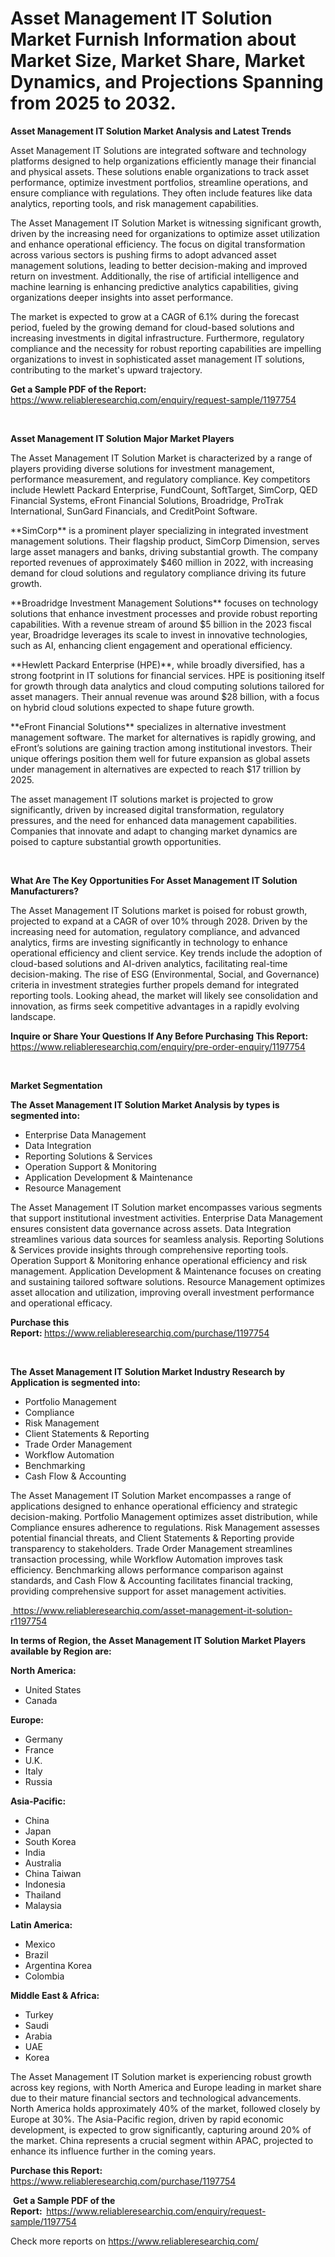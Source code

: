 <p><h1>Asset Management IT Solution Market Furnish Information about Market Size, Market Share, Market Dynamics, and Projections Spanning from 2025 to 2032.</h1></p><p><strong>Asset Management IT Solution Market Analysis and Latest Trends</strong></p>
<p><p>Asset Management IT Solutions are integrated software and technology platforms designed to help organizations efficiently manage their financial and physical assets. These solutions enable organizations to track asset performance, optimize investment portfolios, streamline operations, and ensure compliance with regulations. They often include features like data analytics, reporting tools, and risk management capabilities.</p><p>The Asset Management IT Solution Market is witnessing significant growth, driven by the increasing need for organizations to optimize asset utilization and enhance operational efficiency. The focus on digital transformation across various sectors is pushing firms to adopt advanced asset management solutions, leading to better decision-making and improved return on investment. Additionally, the rise of artificial intelligence and machine learning is enhancing predictive analytics capabilities, giving organizations deeper insights into asset performance.</p><p>The market is expected to grow at a CAGR of 6.1% during the forecast period, fueled by the growing demand for cloud-based solutions and increasing investments in digital infrastructure. Furthermore, regulatory compliance and the necessity for robust reporting capabilities are impelling organizations to invest in sophisticated asset management IT solutions, contributing to the market's upward trajectory.</p></p>
<p><strong>Get a Sample PDF of the Report:&nbsp;</strong> <a href="https://www.reliableresearchiq.com/enquiry/request-sample/1197754?utm_campaign=2226&utm_medium=2&utm_source=Github&utm_content=ia&utm_term=15022025&utm_id=asset-management-it-solution">https://www.reliableresearchiq.com/enquiry/request-sample/1197754</a></p>
<p>&nbsp;</p>
<p><strong>Asset Management IT Solution Major Market Players</strong></p>
<p><p>The Asset Management IT Solution Market is characterized by a range of players providing diverse solutions for investment management, performance measurement, and regulatory compliance. Key competitors include Hewlett Packard Enterprise, FundCount, SoftTarget, SimCorp, QED Financial Systems, eFront Financial Solutions, Broadridge, ProTrak International, SunGard Financials, and CreditPoint Software.</p><p>**SimCorp** is a prominent player specializing in integrated investment management solutions. Their flagship product, SimCorp Dimension, serves large asset managers and banks, driving substantial growth. The company reported revenues of approximately $460 million in 2022, with increasing demand for cloud solutions and regulatory compliance driving its future growth.</p><p>**Broadridge Investment Management Solutions** focuses on technology solutions that enhance investment processes and provide robust reporting capabilities. With a revenue stream of around $5 billion in the 2023 fiscal year, Broadridge leverages its scale to invest in innovative technologies, such as AI, enhancing client engagement and operational efficiency.</p><p>**Hewlett Packard Enterprise (HPE)**, while broadly diversified, has a strong footprint in IT solutions for financial services. HPE is positioning itself for growth through data analytics and cloud computing solutions tailored for asset managers. Their annual revenue was around $28 billion, with a focus on hybrid cloud solutions expected to shape future growth.</p><p>**eFront Financial Solutions** specializes in alternative investment management software. The market for alternatives is rapidly growing, and eFront’s solutions are gaining traction among institutional investors. Their unique offerings position them well for future expansion as global assets under management in alternatives are expected to reach $17 trillion by 2025.</p><p>The asset management IT solutions market is projected to grow significantly, driven by increased digital transformation, regulatory pressures, and the need for enhanced data management capabilities. Companies that innovate and adapt to changing market dynamics are poised to capture substantial growth opportunities.</p></p>
<p>&nbsp;</p>
<p><strong>What Are The Key Opportunities For Asset Management IT Solution Manufacturers?</strong></p>
<p><p>The Asset Management IT Solutions market is poised for robust growth, projected to expand at a CAGR of over 10% through 2028. Driven by the increasing need for automation, regulatory compliance, and advanced analytics, firms are investing significantly in technology to enhance operational efficiency and client service. Key trends include the adoption of cloud-based solutions and AI-driven analytics, facilitating real-time decision-making. The rise of ESG (Environmental, Social, and Governance) criteria in investment strategies further propels demand for integrated reporting tools. Looking ahead, the market will likely see consolidation and innovation, as firms seek competitive advantages in a rapidly evolving landscape.</p></p>
<p><strong>Inquire or Share Your Questions If Any Before Purchasing This Report:</strong> <a href="https://www.reliableresearchiq.com/enquiry/pre-order-enquiry/1197754?utm_campaign=2226&utm_medium=2&utm_source=Github&utm_content=ia&utm_term=15022025&utm_id=asset-management-it-solution">https://www.reliableresearchiq.com/enquiry/pre-order-enquiry/1197754</a></p>
<p>&nbsp;</p>
<p><strong>Market Segmentation</strong></p>
<p><strong>The Asset Management IT Solution Market Analysis by types is segmented into:</strong></p>
<p><ul><li>Enterprise Data Management</li><li>Data Integration</li><li>Reporting Solutions & Services</li><li>Operation Support & Monitoring</li><li>Application Development & Maintenance</li><li>Resource Management</li></ul></p>
<p><p>The Asset Management IT Solution market encompasses various segments that support institutional investment activities. Enterprise Data Management ensures consistent data governance across assets. Data Integration streamlines various data sources for seamless analysis. Reporting Solutions & Services provide insights through comprehensive reporting tools. Operation Support & Monitoring enhance operational efficiency and risk management. Application Development & Maintenance focuses on creating and sustaining tailored software solutions. Resource Management optimizes asset allocation and utilization, improving overall investment performance and operational efficacy.</p></p>
<p><strong>Purchase this Report:&nbsp;</strong><a href="https://www.reliableresearchiq.com/purchase/1197754?utm_campaign=2226&utm_medium=2&utm_source=Github&utm_content=ia&utm_term=15022025&utm_id=asset-management-it-solution">https://www.reliableresearchiq.com/purchase/1197754</a></p>
<p>&nbsp;</p>
<p><strong>The Asset Management IT Solution Market Industry Research by Application is segmented into:</strong></p>
<p><ul><li>Portfolio Management</li><li>Compliance</li><li>Risk Management</li><li>Client Statements & Reporting</li><li>Trade Order Management</li><li>Workflow Automation</li><li>Benchmarking</li><li>Cash Flow & Accounting</li></ul></p>
<p><p>The Asset Management IT Solution Market encompasses a range of applications designed to enhance operational efficiency and strategic decision-making. Portfolio Management optimizes asset distribution, while Compliance ensures adherence to regulations. Risk Management assesses potential financial threats, and Client Statements & Reporting provide transparency to stakeholders. Trade Order Management streamlines transaction processing, while Workflow Automation improves task efficiency. Benchmarking allows performance comparison against standards, and Cash Flow & Accounting facilitates financial tracking, providing comprehensive support for asset management activities.</p></p>
<p><a href="https://www.reliableresearchiq.com/asset-management-it-solution-r1197754?utm_campaign=2226&utm_medium=2&utm_source=Github&utm_content=ia&utm_term=15022025&utm_id=asset-management-it-solution">&nbsp;https://www.reliableresearchiq.com/asset-management-it-solution-r1197754</a></p>
<p><strong>In terms of Region, the Asset Management IT Solution Market Players available by Region are:</strong></p>
<p>
    <p> <strong> North America: </strong>
        <ul>
            <li>United States</li>
            <li>Canada</li>
        </ul>
        </p> 
    <p> <strong> Europe: </strong>
        <ul>
            <li>Germany</li>
            <li>France</li>
            <li>U.K.</li>
            <li>Italy</li>
            <li>Russia</li>
        </ul>
        </p> 
    <p> <strong> Asia-Pacific: </strong>
        <ul>
            <li>China</li>
            <li>Japan</li>
            <li>South Korea</li>
            <li>India</li>
            <li>Australia</li>
            <li>China Taiwan</li>
            <li>Indonesia</li>
            <li>Thailand</li>
            <li>Malaysia</li>
        </ul>
        </p> 
    <p> <strong> Latin America: </strong>
        <ul>
            <li>Mexico</li>
            <li>Brazil</li>
            <li>Argentina Korea</li>
            <li>Colombia</li>
        </ul>
        </p> 
    <p> <strong> Middle East & Africa: </strong>
        <ul>
            <li>Turkey</li>
            <li>Saudi</li>
            <li>Arabia</li>
            <li>UAE</li>
            <li>Korea</li>
        </ul>
    </p>
    </p>
<p><p>The Asset Management IT Solution market is experiencing robust growth across key regions, with North America and Europe leading in market share due to their mature financial sectors and technological advancements. North America holds approximately 40% of the market, followed closely by Europe at 30%. The Asia-Pacific region, driven by rapid economic development, is expected to grow significantly, capturing around 20% of the market. China represents a crucial segment within APAC, projected to enhance its influence further in the coming years.</p></p>
<p><strong>Purchase this Report: </strong><a href="https://www.reliableresearchiq.com/purchase/1197754?utm_campaign=2226&utm_medium=2&utm_source=Github&utm_content=ia&utm_term=15022025&utm_id=asset-management-it-solution">https://www.reliableresearchiq.com/purchase/1197754</a></p>
<p>&nbsp;<strong>Get a Sample PDF of the Report:&nbsp;&nbsp;</strong><a href="https://www.reliableresearchiq.com/enquiry/request-sample/1197754?utm_campaign=2226&utm_medium=2&utm_source=Github&utm_content=ia&utm_term=15022025&utm_id=asset-management-it-solution">https://www.reliableresearchiq.com/enquiry/request-sample/1197754</a></p>
<p><strong></strong></p>
<p>Check more reports on <a href="https://www.reliableresearchiq.com/?utm_campaign=2226&utm_medium=2&utm_source=Github&utm_content=ia&utm_term=15022025&utm_id=asset-management-it-solution">https://www.reliableresearchiq.com/</a></p>